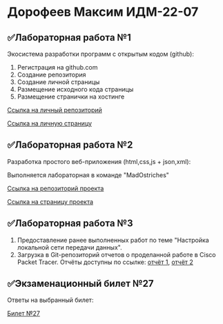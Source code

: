 # Дорофеев Максим ИДМ-22-07
## ✅Лабораторная работа №1
Экосистема разработки программ с открытым кодом (github):
1. Регистрация на github.com
2. Создание репозитория
3. Создание личной страницы
4. Размещение исходного кода страницы 
5. Размещение странички на хостинге 

[Ссылка на личный репозиторий](https://github.com/Cachap/It-labs)

[Ссылка на личную страницу](https://cachap.github.io/It-labs/)

## ✅Лабораторная работа №2
Разработка простого веб-приложения (html,css,js + json,xml):

Выполняется лабораторная в команде "MadOstriches"

[Ссылка на репозиторий проекта](https://github.com/KPEKZ/IT_PROJECT)

[Ссылка на страницу проекта]()
## ✅Лабораторная работа №3
1. Предоставление ранее выполненных работ по теме "Настройка локальной сети передачи данных".
2. Загрузка в Git-репозиторий отчетов о проделанной работе в Cisco Packet Tracer.
Отчёты доступны по ссылке: [отчёт 1](https://drive.google.com/file/d/1kTnngPBg_0E2xz0otF0lQZB6fKl2slDh/view), [отчёт 2](https://docs.google.com/document/d/1LG-r60aGJMbF8oelx087kQZRrwpUFgL6/edit)
## ✅Экзаменационный билет №27
Ответы на выбранный билет:

[Билет №27](https://github.com/stankin/inet-2022/wiki/exam27)
